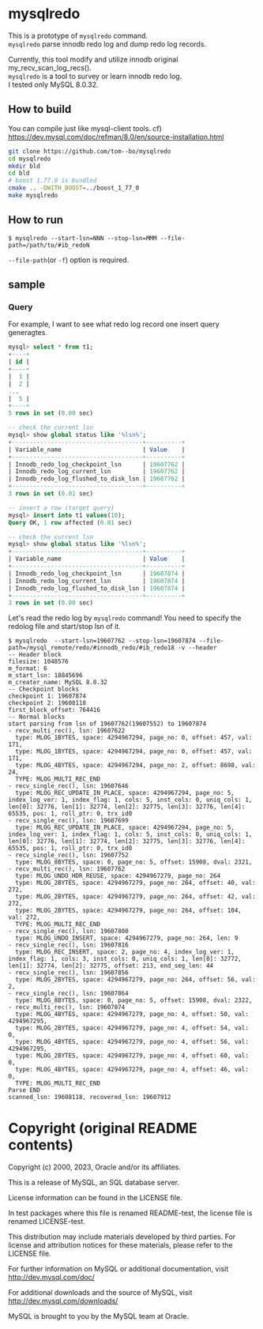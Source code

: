 # mysqlredo

This is a prototype of `mysqlredo` command.  
`mysqlredo` parse innodb redo log and dump redo log records.

Currently, this tool modify and utilize innodb original my_recv_scan_log_recs().  
`mysqlredo` is a tool to survey or learn innodb redo log.  
I tested only MySQL 8.0.32.


## How to build

You can compile just like mysql-client tools.
cf) https://dev.mysql.com/doc/refman/8.0/en/source-installation.html

```sh
git clone https://github.com/tom--bo/mysqlredo
cd mysqlredo
mkdir bld
cd bld
# boost 1.77.0 is bundled
cmake .. -DWITH_BOOST=../boost_1_77_0
make mysqlredo
```

## How to run

```shell
$ mysqlredo --start-lsn=NNN --stop-lsn=MMM --file-path=/path/to/#ib_redoN
```

`--file-path`(or `-f`) option is required. 

## sample

### Query

For example, I want to see what redo log record one insert query generagtes.

```sql
mysql> select * from t1;
+----+
| id |
+----+
|  1 |
|  2 |
...
|  5 |
+----+
5 rows in set (0.00 sec)

-- check the current lsn
mysql> show global status like '%lsn%';
+-------------------------------------+----------+
| Variable_name                       | Value    |
+-------------------------------------+----------+
| Innodb_redo_log_checkpoint_lsn      | 19607762 |
| Innodb_redo_log_current_lsn         | 19607762 |
| Innodb_redo_log_flushed_to_disk_lsn | 19607762 |
+-------------------------------------+----------+
3 rows in set (0.01 sec)

-- insert a row (target query)
mysql> insert into t1 values(10);
Query OK, 1 row affected (0.01 sec)

-- check the current lsn
mysql> show global status like '%lsn%';
+-------------------------------------+----------+
| Variable_name                       | Value    |
+-------------------------------------+----------+
| Innodb_redo_log_checkpoint_lsn      | 19607874 |
| Innodb_redo_log_current_lsn         | 19607874 |
| Innodb_redo_log_flushed_to_disk_lsn | 19607874 |
+-------------------------------------+----------+
3 rows in set (0.00 sec)
```

Let's read the redo log by `mysqlredo` command!
You need to specify the redolog file and start/stop lsn of it.

```shell
$ mysqlredo  --start-lsn=19607762 --stop-lsn=19607874 --file-path=/mysql_remote/redo/#innodb_redo/#ib_redo18 -v --header
-- Header block
filesize: 1048576
m_format: 6
m_start_lsn: 18845696
m_creater_name: MySQL 8.0.32
-- Checkpoint blocks
checkpoint 1: 19607874
checkpoint 2: 19608118
first_block_offset: 764416
-- Normal blocks
start parsing from lsn of 19607762(19607552) to 19607874
- recv_multi_rec(), lsn: 19607622
  type: MLOG_1BYTES, space: 4294967294, page_no: 0, offset: 457, val: 171,
  type: MLOG_1BYTES, space: 4294967294, page_no: 0, offset: 457, val: 171,
  type: MLOG_4BYTES, space: 4294967294, page_no: 2, offset: 8698, val: 24,
  TYPE: MLOG_MULTI_REC_END
- recv_single_rec(), lsn: 19607646
  type: MLOG_REC_UPDATE_IN_PLACE, space: 4294967294, page_no: 5, index_log_ver: 1, index_flag: 1, cols: 5, inst_cols: 0, uniq_cols: 1, len[0]: 32776, len[1]: 32774, len[2]: 32775, len[3]: 32776, len[4]: 65535, pos: 1, roll_ptr: 0, trx_id0
- recv_single_rec(), lsn: 19607699
  type: MLOG_REC_UPDATE_IN_PLACE, space: 4294967294, page_no: 5, index_log_ver: 1, index_flag: 1, cols: 5, inst_cols: 0, uniq_cols: 1, len[0]: 32776, len[1]: 32774, len[2]: 32775, len[3]: 32776, len[4]: 65535, pos: 1, roll_ptr: 0, trx_id0
- recv_single_rec(), lsn: 19607752
  type: MLOG_8BYTES, space: 0, page_no: 5, offset: 15908, dval: 2321,
- recv_multi_rec(), lsn: 19607762
  type: MLOG_UNDO_HDR_REUSE, space: 4294967279, page_no: 264
  type: MLOG_2BYTES, space: 4294967279, page_no: 264, offset: 40, val: 272,
  type: MLOG_2BYTES, space: 4294967279, page_no: 264, offset: 42, val: 272,
  type: MLOG_2BYTES, space: 4294967279, page_no: 264, offset: 104, val: 272,
  TYPE: MLOG_MULTI_REC_END
- recv_single_rec(), lsn: 19607800
  type: MLOG_UNDO_INSERT, space: 4294967279, page_no: 264, len: 9
- recv_single_rec(), lsn: 19607816
  type: MLOG_REC_INSERT, space: 2, page_no: 4, index_log_ver: 1, index_flag: 1, cols: 3, inst_cols: 0, uniq_cols: 1, len[0]: 32772, len[1]: 32774, len[2]: 32775, offset: 213, end_seg_len: 44
- recv_single_rec(), lsn: 19607856
  type: MLOG_2BYTES, space: 4294967279, page_no: 264, offset: 56, val: 2,
- recv_single_rec(), lsn: 19607864
  type: MLOG_8BYTES, space: 0, page_no: 5, offset: 15908, dval: 2322,
- recv_multi_rec(), lsn: 19607874
  type: MLOG_4BYTES, space: 4294967279, page_no: 4, offset: 50, val: 4294967295,
  type: MLOG_2BYTES, space: 4294967279, page_no: 4, offset: 54, val: 0,
  type: MLOG_4BYTES, space: 4294967279, page_no: 4, offset: 56, val: 4294967295,
  type: MLOG_2BYTES, space: 4294967279, page_no: 4, offset: 60, val: 0,
  type: MLOG_4BYTES, space: 4294967279, page_no: 4, offset: 46, val: 0,
  TYPE: MLOG_MULTI_REC_END
Parse END
scanned_lsn: 19608118, recovered_lsn: 19607912
```


# Copyright (original README contents)

Copyright (c) 2000, 2023, Oracle and/or its affiliates.

This is a release of MySQL, an SQL database server.

License information can be found in the LICENSE file.

In test packages where this file is renamed README-test, the license
file is renamed LICENSE-test.

This distribution may include materials developed by third parties.
For license and attribution notices for these materials,
please refer to the LICENSE file.

For further information on MySQL or additional documentation, visit
  http://dev.mysql.com/doc/

For additional downloads and the source of MySQL, visit
  http://dev.mysql.com/downloads/

MySQL is brought to you by the MySQL team at Oracle.
